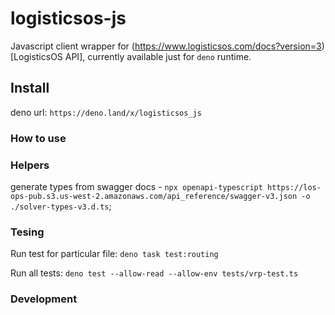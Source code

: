 # logisticsos-js

Javascript client wrapper for (https://www.logisticsos.com/docs?version=3)[LogisticsOS API], currently available just for `deno` runtime.

## Install

deno url: `https://deno.land/x/logisticsos_js`

### How to use


### Helpers

generate types from swagger docs - `npx openapi-typescript https://los-ops-pub.s3.us-west-2.amazonaws.com/api_reference/swagger-v3.json -o ./solver-types-v3.d.ts`;

### Tesing 

Run test for particular file: 
`deno task test:routing`


Run all tests:
`deno test --allow-read --allow-env tests/vrp-test.ts`

### Development
